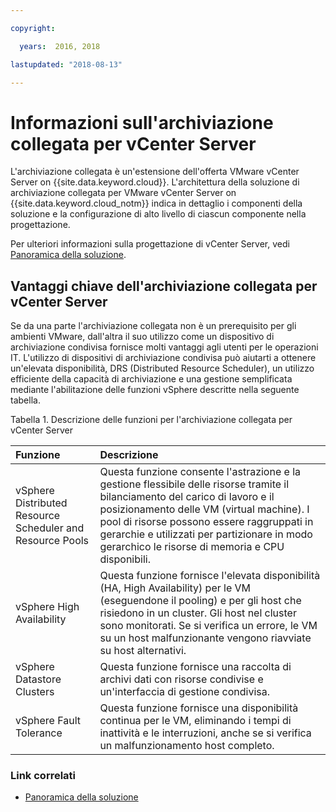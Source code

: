 ```yaml
---

copyright:

  years:  2016, 2018

lastupdated: "2018-08-13"

---
```


# Informazioni sull'archiviazione collegata per vCenter Server

L'archiviazione collegata è un'estensione dell'offerta VMware vCenter Server on {{site.data.keyword.cloud}}. L'architettura della soluzione di archiviazione collegata per VMware vCenter Server on {{site.data.keyword.cloud_notm}} indica in dettaglio i componenti della soluzione e la configurazione di alto livello di ciascun componente nella progettazione.

Per ulteriori informazioni sulla progettazione di vCenter Server, vedi [Panoramica della soluzione](../solution/solution_overview.html).

## Vantaggi chiave dell'archiviazione collegata per vCenter Server

Se da una parte l'archiviazione collegata non è un prerequisito per gli ambienti VMware, dall'altra il suo utilizzo come un dispositivo di archiviazione condivisa fornisce molti vantaggi agli utenti per le operazioni IT. L'utilizzo di dispositivi di archiviazione condivisa può aiutarti a ottenere un'elevata disponibilità, DRS (Distributed Resource Scheduler), un utilizzo efficiente della capacità di archiviazione e una gestione semplificata mediante l'abilitazione delle funzioni vSphere descritte nella seguente tabella.

Tabella 1. Descrizione delle funzioni per l'archiviazione collegata per vCenter Server

| Funzione | Descrizione |
|:------- |:----------- |
| vSphere Distributed Resource Scheduler and Resource Pools | Questa funzione consente l'astrazione e la gestione flessibile delle risorse tramite il bilanciamento del carico di lavoro e il posizionamento delle VM (virtual machine). I pool di risorse possono essere raggruppati in gerarchie e utilizzati per partizionare in modo gerarchico le risorse di memoria e CPU disponibili. |
| vSphere High Availability | Questa funzione fornisce l'elevata disponibilità (HA, High Availability) per le VM (eseguendone il pooling) e per gli host che risiedono in un cluster. Gli host nel cluster sono monitorati. Se si verifica un errore, le VM su un host malfunzionante vengono riavviate su host alternativi. |
| vSphere Datastore Clusters | Questa funzione fornisce una raccolta di archivi dati con risorse condivise e un'interfaccia di gestione condivisa. |
| vSphere Fault Tolerance | Questa funzione fornisce una disponibilità continua per le VM, eliminando i tempi di inattività e le interruzioni, anche se si verifica un malfunzionamento host completo. |

### Link correlati

* [Panoramica della soluzione](../solution/solution_overview.html)
